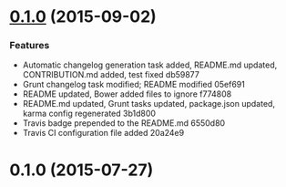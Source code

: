 <a name="0.1.0"></a>
# [0.1.0](//compare/0.1.0...v0.1.0) (2015-09-02)


### Features

* Automatic changelog generation task added, README.md updated, CONTRIBUTION.md added, test fixed db59877
* Grunt changelog task modified; README modified 05ef691
* README updated, Bower added files to ignore f774808
* README.md updated, Grunt tasks updated, package.json updated, karma config regenerated 3b1d800
* Travis badge prepended to the README.md 6550d80
* Travis CI configuration file added 20a24e9



<a name="0.1.0"></a>
# 0.1.0 (2015-07-27)




